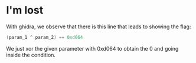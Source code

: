 # I'm lost

With ghidra, we observe that there is this line that leads to showing the flag:

```C
(param_1 ^ param_2) == 0xd064
```

We just xor the given parameter with 0xd064 to obtain the 0 and going inside the condition.

